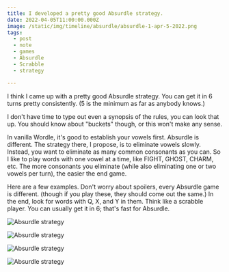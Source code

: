 ```yaml
---
title: I developed a pretty good Absurdle strategy.
date: 2022-04-05T11:00:00.000Z
image: /static/img/timeline/absurdle/absurdle-1-apr-5-2022.png
tags:
  - post 
  - note
  - games
  - Absurdle
  - Scrabble
  - strategy

---
```


I think I came up with a pretty good Absurdle strategy. You can get it in 6 turns pretty consistently. (5 is the minimum as far as anybody knows.)

I don't have time to type out even a synopsis of the rules, you can look that up. You should know about "buckets" though, or this won't make any sense.

In vanilla Wordle, it's good to establish your vowels first. Absurdle is different. The strategy there, I propose, is to eliminate vowels slowly. Instead, you want to eliminate as many common consonants as you can. So I like to play words with one vowel at a time, like FIGHT, GHOST, CHARM, etc. The more consonants you eliminate (while also eliminating one or two vowels per turn), the easier the end game.

Here are a few examples. Don't worry about spoilers, every Absurdle game is different. (though if you play these, they should come out the same.) In the end, look for words with Q, X, and Y in them. Think like a scrabble player. You can usually get it in 6; that's fast for Absurdle.


![Absurdle strategy](/static/img/timeline/absurdle/absurdle-1-apr-5-2022.png)

![Absurdle strategy](/static/img/timeline/absurdle/absurdle-2-apr-5-2022.png)

![Absurdle strategy](/static/img/timeline/absurdle/absurdle-3-apr-5-2022.png)

![Absurdle strategy](/static/img/timeline/absurdle/absurdle-4-apr-5-2022.png)